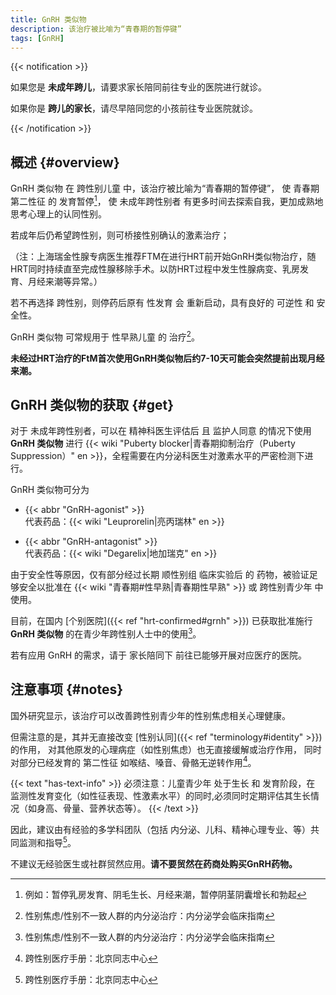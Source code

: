 ```yaml
---
title: GnRH 类似物
description: 该治疗被比喻为“青春期的暂停键”
tags: [GnRH]
---
```


{{< notification >}}

如果您是 **未成年跨儿**，请要求家长陪同前往专业的医院进行就诊。

如果你是 **跨儿的家长**，请尽早陪同您的小孩前往专业医院就诊。

{{< /notification >}}

## 概述 {#overview}

GnRH 类似物 在 跨性别儿童 中，该治疗被比喻为“青春期的暂停键”，
使 青春期第二性征 的 发育暂停[^pause]，
使 未成年跨性别者 有更多时间去探索自我，更加成熟地思考心理上的认同性别。

若成年后仍希望跨性别，则可桥接性别确认的激素治疗；

（注：上海瑞金性腺专病医生推荐FTM在进行HRT前开始GnRH类似物治疗，随HRT同时持续直至完成性腺移除手术。以防HRT过程中发生性腺病变、乳房发育、月经来潮等异常。）

若不再选择 跨性别，则停药后原有 性发育 会 重新启动，具有良好的 可逆性 和 安全性。

[^pause]: 例如：暂停乳房发育、阴毛生长、月经来潮，暂停阴茎阴囊增长和勃起

GnRH 类似物 可常规用于 性早熟儿童 的 治疗[^guide]。

**未经过HRT治疗的FtM首次使用GnRH类似物后约7-10天可能会突然提前出现月经来潮。**

## GnRH 类似物的获取 {#get}

对于 未成年跨性别者，可以在 精神科医生评估后 且 监护人同意 的情况下使用 **GnRH 类似物** 进行 {{< wiki "Puberty blocker|青春期抑制治疗（Puberty Suppression）" en >}}，全程需要在内分泌科医生对激素水平的严密检测下进行。

GnRH 类似物可分为

- {{< abbr "GnRH-agonist" >}}\
  代表药品：{{< wiki "Leuprorelin|亮丙瑞林" en >}}

- {{< abbr "GnRH-antagonist" >}}\
  代表药品：{{< wiki "Degarelix|地加瑞克" en >}}

由于安全性等原因，仅有部分经过长期 顺性别组 临床实验后 的 药物，被验证足够安全以批准在 {{< wiki "青春期#性早熟|青春期性早熟" >}} 或 跨性别青少年 中使用。

目前，在国内 [个别医院]({{< ref "hrt-confirmed#grnh" >}}) 已获取批准施行 **GnRH 类似物** 的在青少年跨性别人士中的使用[^guide]。

若有应用 GnRH 的需求，请于 家长陪同下 前往已能够开展对应医疗的医院。

## 注意事项 {#notes}

国外研究显示，该治疗可以改善跨性别青少年的性别焦虑相关心理健康。

但需注意的是，其并无直接改变 [性别认同]({{< ref "terminology#identity" >}}) 的作用，
对其他原发的心理病症（如性别焦虑）也无直接缓解或治疗作用，
同时对部分已经发育的 第二性征 如喉结、嗓音、骨骼无逆转作用[^manual]。

{{< text "has-text-info" >}}
必须注意：儿童青少年 处于生长 和 发育阶段，在 监测性发育变化（如性征表现、性激素水平）的同时,必须同时定期评估其生长情况（如身高、骨量、营养状态等）。
{{< /text >}}

因此，建议由有经验的多学科团队（包括 内分泌、儿科、精神心理专业、等）共同监测和指导[^manual]。

不建议无经验医生或社群贸然应用。**请不要贸然在药商处购买GnRH药物。**

[^guide]: 性别焦虑/性别不一致人群的内分泌治疗：内分泌学会临床指南

[^manual]: 跨性别医疗手册：北京同志中心
